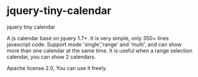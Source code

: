jquery-tiny-calendar
====================

jquery tiny calendar

A js calendar base on jquery 1.7+.
It is very simple, only 350+ lines javascript code.
Support mode 'single','range' and 'multi',
and can show more than one calendar at the same time.
It is useful when a range selection calendar, you can show 2 calendars.

Apache license 2.0, You can use it freely.

